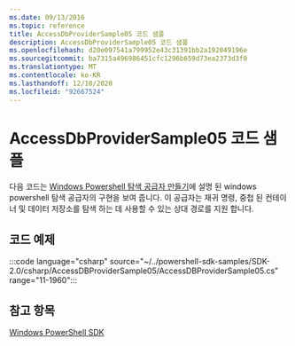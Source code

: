 ```yaml
---
ms.date: 09/13/2016
ms.topic: reference
title: AccessDbProviderSample05 코드 샘플
description: AccessDbProviderSample05 코드 샘플
ms.openlocfilehash: d20e097541a799952e43c31391bb2a192049196e
ms.sourcegitcommit: ba7315a496986451cfc1296b659d73ea2373d3f0
ms.translationtype: MT
ms.contentlocale: ko-KR
ms.lasthandoff: 12/10/2020
ms.locfileid: "92667524"
---
```

# <a name="accessdbprovidersample05-code-sample"></a>AccessDbProviderSample05 코드 샘플

다음 코드는 [Windows Powershell 탐색 공급자 만들기](./creating-a-windows-powershell-navigation-provider.md)에 설명 된 windows powershell 탐색 공급자의 구현을 보여 줍니다.
이 공급자는 재귀 명령, 중첩 된 컨테이너 및 데이터 저장소를 탐색 하는 데 사용할 수 있는 상대 경로를 지원 합니다.

## <a name="code-sample"></a>코드 예제

:::code language="csharp" source="~/../powershell-sdk-samples/SDK-2.0/csharp/AccessDBProviderSample05/AccessDBProviderSample05.cs" range="11-1960":::

## <a name="see-also"></a>참고 항목

[Windows PowerShell SDK](../windows-powershell-reference.md)
